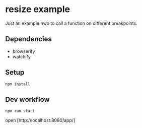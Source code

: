 # resize example

Just an example hwo to call a function on different breakpoints.

## Dependencies

- browserify
- watchify

## Setup
```
npm install
```

## Dev workflow
```
npm run start
```

open [http://localhost:8080/app/]